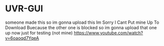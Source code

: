 # UVR-GUI
someone made this so im gonna upload this
Im Sorry I Cant Put mine Up To Download Buecause the other one is blocked so im gonna upload that one up now just for testing (not mine)
https://www.youtube.com/watch?v=6oaoqd7YqeA
